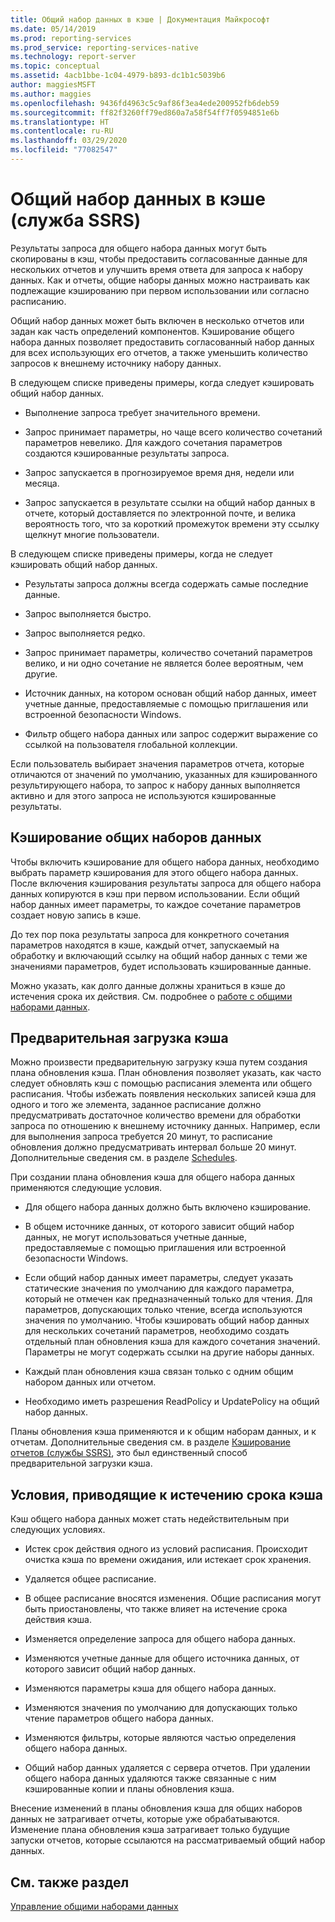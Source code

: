 ```yaml
---
title: Общий набор данных в кэше | Документация Майкрософт
ms.date: 05/14/2019
ms.prod: reporting-services
ms.prod_service: reporting-services-native
ms.technology: report-server
ms.topic: conceptual
ms.assetid: 4acb1bbe-1c04-4979-b893-dc1b1c5039b6
author: maggiesMSFT
ms.author: maggies
ms.openlocfilehash: 9436fd4963c5c9af86f3ea4ede200952fb6deb59
ms.sourcegitcommit: ff82f3260ff79ed860a7a58f54ff7f0594851e6b
ms.translationtype: HT
ms.contentlocale: ru-RU
ms.lasthandoff: 03/29/2020
ms.locfileid: "77082547"
---
```

# <a name="cache-shared-datasets-ssrs"></a>Общий набор данных в кэше (служба SSRS)
  Результаты запроса для общего набора данных могут быть скопированы в кэш, чтобы предоставить согласованные данные для нескольких отчетов и улучшить время ответа для запроса к набору данных. Как и отчеты, общие наборы данных можно настраивать как подлежащие кэшированию при первом использовании или согласно расписанию.  
  
 Общий набор данных может быть включен в несколько отчетов или задан как часть определений компонентов. Кэширование общего набора данных позволяет предоставить согласованный набор данных для всех использующих его отчетов, а также уменьшить количество запросов к внешнему источнику набору данных.  
  
 В следующем списке приведены примеры, когда следует кэшировать общий набор данных.  
  
-   Выполнение запроса требует значительного времени.  
  
-   Запрос принимает параметры, но чаще всего количество сочетаний параметров невелико. Для каждого сочетания параметров создаются кэшированные результаты запроса.  
  
-   Запрос запускается в прогнозируемое время дня, недели или месяца.  
  
-   Запрос запускается в результате ссылки на общий набор данных в отчете, который доставляется по электронной почте, и велика вероятность того, что за короткий промежуток времени эту ссылку щелкнут многие пользователи.  
  
 В следующем списке приведены примеры, когда не следует кэшировать общий набор данных.  
  
-   Результаты запроса должны всегда содержать самые последние данные.  
  
-   Запрос выполняется быстро.  
  
-   Запрос выполняется редко.  
  
-   Запрос принимает параметры, количество сочетаний параметров велико, и ни одно сочетание не является более вероятным, чем другие.  
  
-   Источник данных, на котором основан общий набор данных, имеет учетные данные, предоставляемые с помощью приглашения или встроенной безопасности Windows.  
  
-   Фильтр общего набора данных или запрос содержит выражение со ссылкой на пользователя глобальной коллекции.  
  
 Если пользователь выбирает значения параметров отчета, которые отличаются от значений по умолчанию, указанных для кэшированного результирующего набора, то запрос к набору данных выполняется активно и для этого запроса не используются кэшированные результаты.  
  
## <a name="caching-shared-datasets"></a>Кэширование общих наборов данных  
 Чтобы включить кэширование для общего набора данных, необходимо выбрать параметр кэширования для этого общего набора данных. После включения кэширования результаты запроса для общего набора данных копируются в кэш при первом использовании. Если общий набор данных имеет параметры, то каждое сочетание параметров создает новую запись в кэше.  
  
 До тех пор пока результаты запроса для конкретного сочетания параметров находятся в кэше, каждый отчет, запускаемый на обработку и включающий ссылку на общий набор данных с теми же значениями параметров, будет использовать кэшированные данные.  
  
 Можно указать, как долго данные должны храниться в кэше до истечения срока их действия. См. подробнее о [работе с общими наборами данных](../../reporting-services/work-with-shared-datasets-web-portal.md).  
  
## <a name="preloading-the-cache"></a>Предварительная загрузка кэша  
 Можно произвести предварительную загрузку кэша путем создания плана обновления кэша. План обновления позволяет указать, как часто следует обновлять кэш с помощью расписания элемента или общего расписания. Чтобы избежать появления нескольких записей кэша для одного и того же элемента, заданное расписание должно предусматривать достаточное количество времени для обработки запроса по отношению к внешнему источнику данных. Например, если для выполнения запроса требуется 20 минут, то расписание обновления должно предусматривать интервал больше 20 минут. Дополнительные сведения см. в разделе [Schedules](../../reporting-services/subscriptions/schedules.md).  
  
 При создании плана обновления кэша для общего набора данных применяются следующие условия.  
  
-   Для общего набора данных должно быть включено кэширование.  
  
-   В общем источнике данных, от которого зависит общий набор данных, не могут использоваться учетные данные, предоставляемые с помощью приглашения или встроенной безопасности Windows.  
  
-   Если общий набор данных имеет параметры, следует указать статические значения по умолчанию для каждого параметра, который не отмечен как предназначенный только для чтения. Для параметров, допускающих только чтение, всегда используются значения по умолчанию. Чтобы кэшировать общий набор данных для нескольких сочетаний параметров, необходимо создать отдельный план обновления кэша для каждого сочетания значений. Параметры не могут содержать ссылки на другие наборы данных.  
  
-   Каждый план обновления кэша связан только с одним общим набором данных или отчетом.  
  
-   Необходимо иметь разрешения ReadPolicy и UpdatePolicy на общий набор данных.  
  
 Планы обновления кэша применяются и к общим наборам данных, и к отчетам. Дополнительные сведения см. в разделе [Кэширование отчетов (службы SSRS)](../../reporting-services/report-server/caching-reports-ssrs.md), это был единственный способ предварительной загрузки кэша.  
  
## <a name="conditions-that-cause-cache-expiration"></a>Условия, приводящие к истечению срока кэша  
 Кэш общего набора данных может стать недействительным при следующих условиях.  
  
-   Истек срок действия одного из условий расписания. Происходит очистка кэша по времени ожидания, или истекает срок хранения.  
  
-   Удаляется общее расписание.  
  
-   В общее расписание вносятся изменения. Общие расписания могут быть приостановлены, что также влияет на истечение срока действия кэша.  
  
-   Изменяется определение запроса для общего набора данных.  
  
-   Изменяются учетные данные для общего источника данных, от которого зависит общий набор данных.  
  
-   Изменяются параметры кэша для общего набора данных.  
  
-   Изменяются значения по умолчанию для допускающих только чтение параметров общего набора данных.  
  
-   Изменяются фильтры, которые являются частью определения общего набора данных.  
  
-   Общий набор данных удаляется с сервера отчетов. При удалении общего набора данных удаляются также связанные с ним кэшированные копии и планы обновления кэша.  
  
 Внесение изменений в планы обновления кэша для общих наборов данных не затрагивает отчеты, которые уже обрабатываются. Изменение плана обновления кэша затрагивает только будущие запуски отчетов, которые ссылаются на рассматриваемый общий набор данных.  
  
## <a name="see-also"></a>См. также раздел
  
 [Управление общими наборами данных](../../reporting-services/report-data/manage-shared-datasets.md)  
  